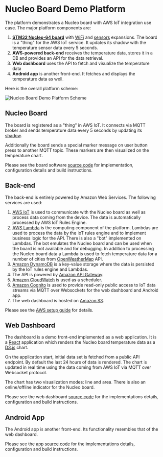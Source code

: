 # Nucleo Board Demo Platform

The platform demonstrates a Nucleo board with AWS IoT integration use case. The major platform components are:

1. [**STM32 Nucleo-64 board**](http://www2.st.com/content/st_com/en/products/evaluation-tools/product-evaluation-tools/mcu-eval-tools/stm32-mcu-eval-tools/stm32-mcu-nucleo.html?querycriteria=productId=LN1847) with [WiFi](http://www2.st.com/content/st_com/en/products/ecosystems/stm32-open-development-environment/stm32-nucleo-expansion-boards/stm32-ode-connect-hw/x-nucleo-idw01m1.html) and [sensors](http://www2.st.com/content/st_com/en/products/ecosystems/stm32-open-development-environment/stm32-nucleo-expansion-boards/stm32-ode-sense-hw/x-nucleo-iks01a1.html) expansions. The board is a "thing" for the AWS IoT service. It updates its shadow with the temperature sensor data every 5 seconds. 
1. **AWS-powered back-end** receives the temperature data, stores it in a DB and provides an API for the data retrieval.
1. **Web dashboard** uses the API to fetch and visualize the temperature data
1. **Android app** is another front-end. It fetches and displays the temperature data as well.

Here is the overall platform scheme:

![Nucleo Board Demo Platform Scheme](doc/scheme.png)

## Nucleo Board

The board is registered as a "thing" in AWS IoT. It connects via MQTT broker and sends temperature data every 5 seconds by updating its [shadow](http://docs.aws.amazon.com/iot/latest/developerguide/iot-thing-shadows.html).

Additionally the board sends a special marker message on user button press to another MQTT topic. These markers are then visualized on the temperature chart.

Please see the board software [source code](nucleo/) for implementation, configuration details and build instructions.

## Back-end

The back-end is entirely powered by Amazon Web Services. The following services are used:

1. [AWS IoT](https://aws.amazon.com/iot/) is used to communicate with the Nucleo board as well as process data coming from the device. The data is automatically processed by AWS IoT Rules Engine.
1. [AWS Lambda](https://aws.amazon.com/lambda/) is the computing component of the platform. Lambdas are used to process the data by the IoT rules engine and to implement business logic for the API. There is also a "bot" implemented on Lambdas. The bot emulates the Nucleo board and can be used when the board is not available and for debugging. In addition to processing the Nucleo board data a Lambda is used to fetch temperature data for a number of cities from [OpenWeatherMap](http://openweathermap.org/) API.
1. [Amazon DynamoDB](https://aws.amazon.com/dynamodb/) is a key-value storage where the data is persisted by the IoT rules engine and Lambdas.
1. The API is powered by [Amazon API Gateway](https://aws.amazon.com/api-gateway/).
1. [Amazon CloudWatch](http://aws.amazon.com/cloudwatch/) is used as a scheduler.
1. [Amazon Cognito](http://aws.amazon.com/cognito/) is used to provide read-only public access to IoT data streams via MQTT over Websockets for the web dashboard and Android app.
1. The web dashboard is hosted on [Amazon S3](http://aws.amazon.com/s3/).

Please see the [AWS setup guide](aws/README.md) for details.

## Web Dashboard

The dashboard is a demo front-end implemented as a web application. It is a [React](https://facebook.github.io/react/) application which renders the Nucleo board temperature data as a [D3.js](https://d3js.org/) chart.

On the application start, initial data set is fetched from a public API endpoint. By default the last 24 hours of data is rendered. The chart is updated in real time using the data coming from AWS IoT via MQTT over Websocket protocol.

The chart has two visualization modes: line and area. There is also an online/offline indicator for the Nucleo board.

Please see the web dashboard [source code](dashboard/) for the implementations details, configuration and build instructions.

## Android App

The Android app is another front-end. Its functionality resembles that of the web dashboard.

Please see the app [source code](android/) for the implementations details, configuration and build instructions.
